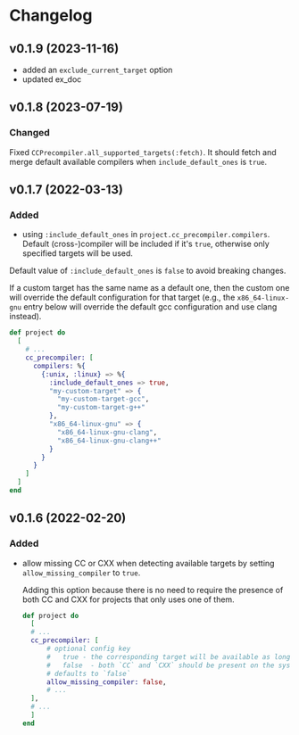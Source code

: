 # Changelog

## v0.1.9 (2023-11-16)

- added an `exclude_current_target` option
- updated ex_doc

## v0.1.8 (2023-07-19)

### Changed

Fixed `CCPrecompiler.all_supported_targets(:fetch)`. It should fetch and merge default available compilers when `include_default_ones` is `true`.

## v0.1.7 (2022-03-13)

### Added
- using `:include_default_ones` in `project.cc_precompiler.compilers`. Default (cross-)compiler will be included if it's `true`, otherwise only specified targets will be used.

Default value of `:include_default_ones` is `false` to avoid breaking changes.

If a custom target has the same name as a default one, then the custom one will override the default configuration for that target (e.g., the `x86_64-linux-gnu` entry below will override the default gcc configuration and use clang instead).

```elixir
def project do
  [
    # ...
    cc_precompiler: [
      compilers: %{
        {:unix, :linux} => %{
          :include_default_ones => true,
          "my-custom-target" => {
            "my-custom-target-gcc",
            "my-custom-target-g++"
          },
          "x86_64-linux-gnu" => {
            "x86_64-linux-gnu-clang",
            "x86_64-linux-gnu-clang++"
          }
        }
      }
    ]
  ]
end
```

## v0.1.6 (2022-02-20)

### Added
- allow missing CC or CXX when detecting available targets by setting `allow_missing_compiler` to `true`.

  Adding this option because there is no need to require the presence of both CC and CXX for projects that only uses one of them.

  ```elixir
  def project do
    [ 
    # ...
    cc_precompiler: [
        # optional config key
        #   true - the corresponding target will be available as long as we can detect either `CC` or `CXX`
        #   false  - both `CC` and `CXX` should be present on the system
        # defaults to `false`
        allow_missing_compiler: false,
        # ...
    ],
    # ...
    ]
  end
  ```
